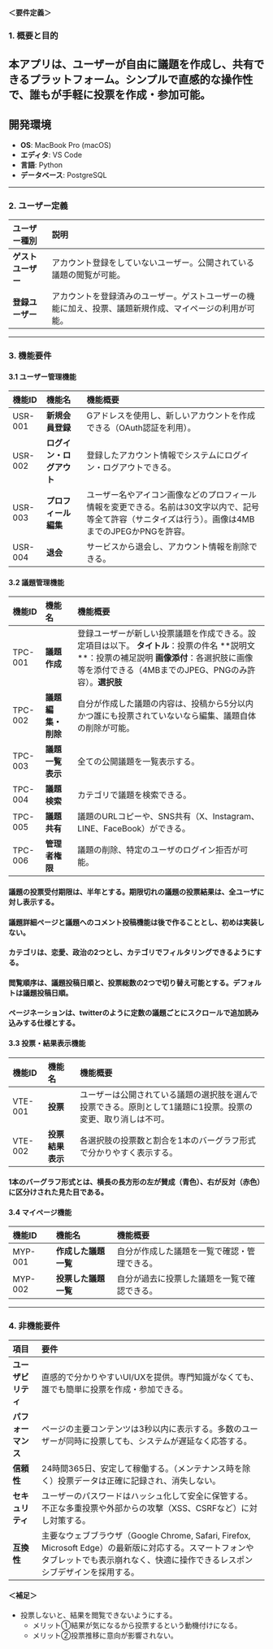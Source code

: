 

#### ＜要件定義＞

### **1\. 概要と目的**
本アプリは、ユーザーが自由に議題を作成し、共有できるプラットフォーム。シンプルで直感的な操作性で、誰もが手軽に投票を作成・参加可能。  
---
## 開発環境
- **OS**: MacBook Pro (macOS)
- **エディタ**: VS Code
- **言語**: Python
- **データベース**: PostgreSQL
---

### **2\. ユーザー定義**
| ユーザー種別 | 説明 |
| :---- | :---- |
| **ゲストユーザー** | アカウント登録をしていないユーザー。公開されている議題の閲覧が可能。 |
| **登録ユーザー** | アカウントを登録済みのユーザー。ゲストユーザーの機能に加え、投票、議題新規作成、マイページの利用が可能。 |
---

### **3\. 機能要件**
#### **3.1 ユーザー管理機能**

| 機能ID | 機能名 | 機能概要 |
| :---- | :---- | :---- |
| USR-001 | **新規会員登録** | Gアドレスを使用し、新しいアカウントを作成できる（OAuth認証を利用）。 |
| USR-002 | **ログイン・ログアウト** | 登録したアカウント情報でシステムにログイン・ログアウトできる。 |
| USR-003 | **プロフィール編集** | ユーザー名やアイコン画像などのプロフィール情報を変更できる。名前は30文字以内で、記号等全て許容（サニタイズは行う）。画像は4MBまでのJPEGかPNGを許容。 |
| USR-004 | **退会** | サービスから退会し、アカウント情報を削除できる。 |

#### **3.2 議題管理機能**
| 機能ID | 機能名 | 機能概要 |
| :---- | :---- | :---- |
| TPC-001 | **議題作成** | 登録ユーザーが新しい投票議題を作成できる。設定項目は以下。 **タイトル**：投票の件名 **説明文　**：投票の補足説明 **画像添付**：各選択肢に画像等を添付できる（4MBまでのJPEG、PNGのみ許容）。**選択肢** |
| TPC-002 | **議題編集・削除** | 自分が作成した議題の内容は、投稿から5分以内かつ誰にも投票されていないなら編集、議題自体の削除が可能。 |
| TPC-003 | **議題一覧表示** | 全ての公開議題を一覧表示する。 |
| TPC-004 | **議題検索** | カテゴリで議題を検索できる。 |
| TPC-005 | **議題共有** | 議題のURLコピーや、SNS共有（X、Instagram、LINE、FaceBook）ができる。 |
| TPC-006 | **管理者権限** | 議題の削除、特定のユーザのログイン拒否が可能。 |

#### 議題の投票受付期限は、半年とする。期限切れの議題の投票結果は、全ユーザに対し表示する。
#### 議題詳細ページと議題へのコメント投稿機能は後で作ることとし、初めは実装しない。
#### カテゴリは、恋愛、政治の2つとし、カテゴリでフィルタリングできるようにする。
#### 閲覧順序は、議題投稿日順と、投票総数の2つで切り替え可能とする。デフォルトは議題投稿日順。
#### ページネーションは、twitterのように定数の議題ごとにスクロールで追加読み込みする仕様とする。

#### **3.3 投票・結果表示機能**
| 機能ID | 機能名 | 機能概要 |
| :---- | :---- | :---- |
| VTE-001 | **投票** | ユーザーは公開されている議題の選択肢を選んで投票できる。原則として1議題に1投票。投票の変更、取り消しは不可。 |
| VTE-002 | **投票結果表示** | 各選択肢の投票数と割合を1本のバーグラフ形式で分かりやすく表示する。 |
#### 1本のバーグラフ形式とは、横長の長方形の左が賛成（青色）、右が反対（赤色）に区分けされた見た目である。

#### **3.4 マイページ機能**
| 機能ID | 機能名 | 機能概要 |
| :---- | :---- | :---- |
| MYP-001 | **作成した議題一覧** | 自分が作成した議題を一覧で確認・管理できる。 |
| MYP-002 | **投票した議題一覧** | 自分が過去に投票した議題を一覧で確認できる。 |
---

### **4\. 非機能要件**
| 項目 | 要件 |
| :---- | :---- |
| **ユーザビリティ** | 直感的で分かりやすいUI/UXを提供。専門知識がなくても、誰でも簡単に投票を作成・参加できる。 |
| **パフォーマンス** | ページの主要コンテンツは3秒以内に表示する。多数のユーザーが同時に投票しても、システムが遅延なく応答する。 |
| **信頼性** | 24時間365日、安定して稼働する。（メンテナンス時を除く）投票データは正確に記録され、消失しない。 |
| **セキュリティ** | ユーザーのパスワードはハッシュ化して安全に保管する。不正な多重投票や外部からの攻撃（XSS、CSRFなど）に対し対策する。 |
| **互換性** | 主要なウェブブラウザ（Google Chrome, Safari, Firefox, Microsoft Edge）の最新版に対応する。スマートフォンやタブレットでも表示崩れなく、快適に操作できるレスポンシブデザインを採用する。 |

#### ＜補足＞
* 投票しないと、結果を閲覧できないようにする。  
  * メリット①結果が気になるから投票するという動機付けになる。  
  * メリット②投票推移に意向が影響されない。

